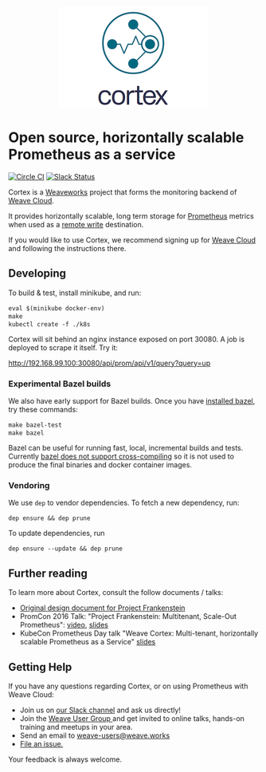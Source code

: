 <p align="center"><img src="imgs/logo.png" alt="Weave Cortex Logo"></p>

# Open source, horizontally scalable Prometheus as a service

[![Circle CI](https://circleci.com/gh/weaveworks/cortex/tree/master.svg?style=shield)](https://circleci.com/gh/weaveworks/cortex/tree/master)
[![Slack Status](https://slack.weave.works/badge.svg)](https://slack.weave.works)

Cortex is a [Weaveworks](https://weave.works) project that forms the monitoring backend of [Weave Cloud](https://cloud.weave.works).

It provides horizontally scalable, long term storage for [Prometheus](https://prometheus.io) metrics when used as a [remote write](https://prometheus.io/docs/operating/configuration/#remote_write) destination.

If you would like to use Cortex, we recommend signing up for [Weave Cloud](https://cloud.weave.works) and following the instructions there.

## Developing

To build & test, install minikube, and run:

    eval $(minikube docker-env)
    make
    kubectl create -f ./k8s

Cortex will sit behind an nginx instance exposed on port 30080.  A job is deployed to scrape it itself.  Try it:

http://192.168.99.100:30080/api/prom/api/v1/query?query=up

### Experimental Bazel builds

We also have early support for Bazel builds.  Once you have [installed
bazel](https://bazel.build/versions/master/docs/install.html), try these commands:

    make bazel-test
    make bazel

Bazel can be useful for running fast, local, incremental builds and tests.
Currently [bazel does not support cross-compiling](https://github.com/bazelbuild/rules_go/issues/70)
so it is not used to produce the final binaries and docker container images.

### Vendoring

We use `dep` to vendor dependencies.  To fetch a new dependency, run:

    dep ensure && dep prune

To update dependencies, run

    dep ensure --update && dep prune

## Further reading

To learn more about Cortex, consult the follow documents / talks:

- [Original design document for Project Frankenstein](http://goo.gl/prdUYV)
- PromCon 2016 Talk: "Project Frankenstein: Multitenant, Scale-Out Prometheus": [video](https://youtu.be/3Tb4Wc0kfCM), [slides](http://www.slideshare.net/weaveworks/project-frankenstein-a-multitenant-horizontally-scalable-prometheus-as-a-service)
- KubeCon Prometheus Day talk "Weave Cortex: Multi-tenant, horizontally scalable Prometheus as a Service" [slides](http://www.slideshare.net/weaveworks/weave-cortex-multitenant-horizontally-scalable-prometheus-as-a-service)

## <a name="help"></a>Getting Help

If you have any questions regarding Cortex, or on using Prometheus with Weave Cloud:

- Join us on [our Slack channel](https://slack.weave.works) and ask us directly!
- Join the <a href="https://www.meetup.com/pro/Weave/"> Weave User Group </a> and get invited to online talks, hands-on training and meetups in your area.
- Send an email to <a href="mailto:weave-users@weave.works">weave-users@weave.works</a>
- <a href="https://github.com/weaveworks/cortex/issues/new">File an issue.</a>

Your feedback is always welcome.
